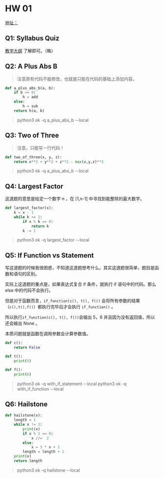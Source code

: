 # HW 01

[地址：](https://inst.eecs.berkeley.edu/~cs61a/sp20/hw/hw01/)

## Q1: Syllabus Quiz

[教学大纲](https://cs61a.org/articles/about.html) 了解即可。（略）

## Q2: A Plus Abs B

> 注意原有代码不能修改，也就是只能在代码的基础上添加内容。

```python
def a_plus_abs_b(a, b):
    if b >= 0:
        h = add
    else:
        h = sub
    return h(a, b)
```

>  python3 ok -q a_plus_abs_b --local 
## Q3: Two of Three

> 注意，只能写一行代码！

```python
def two_of_three(x, y, z):
    return x**2 + y**2 + z**2 - max(x,y,z)**2
```

> python3 ok -q a_plus_abs_b --local 
## Q4: Largest Factor

这道题的意思是给定一个数字 n ，在 [1,n-1] 中寻找到能整除的最大数字。

```python
def largest_factor(x):
    k = x - 1
    while k >= 1:
        if x % k == 0:
            return k
        k -= 1
```

>  python3 ok -q largest_factor --local

## Q5: If Function vs Statement

写这道题的时候我很困惑，不知道这道题想考什么。其实这道题很简单，题目是函数和语句的区别。

实际上这道题的重点是，如果表达式复合 if 条件，就执行 if 语句中的代码。那么 else 中的代码不会执行。

但是对于函数而言，`if_function(c(), t(), f())` 会将所有参数的结果（`c(),t(),f()`）都执行完毕后才会执行 `if_function()` 。

所以执行`if_function(c(), t(), f())`会输出 5，6 并且因为没有返回值，所以还会输出 None 。

本质问题就是函数在调用参数会计算参数值。

```python
def c():
    return False

def t():
    print(5)

def f():
    print(6)
```

> python3 ok -q with_if_statement --local 
> python3 ok -q with_if_function --local 

## Q6: Hailstone

```python
def hailstone(x):
    length = 1
    while x != 1:
        print(x)
        if x % 2 == 0:
            x //=  2    
        else:
            x = 3 * x + 1
        length = length + 1
    print(x)            
    return length
```

>  python3 ok -q hailstone --local